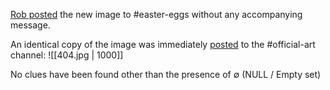 [Rob posted](https://discord.com/channels/1008696016318513243/1011929497139953744/1060920121398415532) the new image to <label>#</label>easter-eggs without any accompanying message.

An identical copy of the image was immediately [posted](https://discord.com/channels/1008696016318513243/1031539174743998526/1060920191149674547) to the <label>#</label>official-art channel:
![[404.jpg | 1000]]

No clues have been found other than the presence of ∅ (NULL / Empty set)